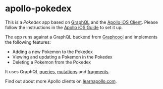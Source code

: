 # apollo-pokedex

This is a _Pokedex_ app based on [GraphQL](www.graphql.com) and the [Apollo iOS Client](https://github.com/apollostack/apollo-ios). Please follow the instructions in the [Apollo iOS Guide](http://dev.apollodata.com/ios/installation.html) to set it up. 

The app runs against a GraphQL backend from [Graphcool](www.graph.cool) and implements the following features:
- Adding a new Pokemon to the Pokedex
- Viewing and updating a Pokemon in the Pokedex
- Deleting a Pokemon from the Pokedex

It uses GraphQL [queries](http://graphql.org/learn/queries/), [mutations](http://graphql.org/learn/queries/#mutations) and [fragments](http://graphql.org/learn/queries/#fragments).

Find out about more Apollo clients on [learnapollo.com](www.learnapollo.com).